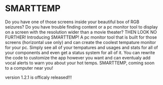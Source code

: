 # SMARTTEMP
Do you have one of those screens inside your beautiful box of RGB seizures? Do you have trouble finding content or a pc monitor tool to display on a screen with the resolution wider than a movie theater? THEN LOOK NO FURTHER! Introducing SMARTTEMP! A pc monitor tool that is built for those screens (horizontal use only) and can create the coolest tempature monitor for your pc. Simply see all of your tempatures and usages and stats for all of your components and even get a status system for all of it. You can rewrite the code to customize the app however you want and can eventualy add vocal alerts to warn you about your hot temps. SMARTTEMP, coming soon to a computer near you!

version 1.2.1 is officaly released!!!

